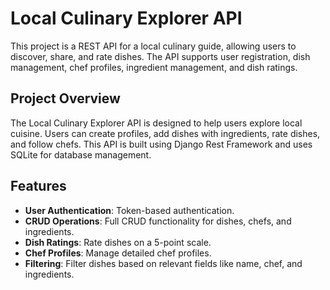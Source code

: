 # Local Culinary Explorer API

This project is a REST API for a local culinary guide, allowing users to discover, share, and rate dishes. The API supports user registration, dish management, chef profiles, ingredient management, and dish ratings.

## Project Overview

The Local Culinary Explorer API is designed to help users explore local cuisine. Users can create profiles, add dishes with ingredients, rate dishes, and follow chefs. This API is built using Django Rest Framework and uses SQLite for database management.

## Features

- **User Authentication**: Token-based authentication.
- **CRUD Operations**: Full CRUD functionality for dishes, chefs, and ingredients.
- **Dish Ratings**: Rate dishes on a 5-point scale.
- **Chef Profiles**: Manage detailed chef profiles.
- **Filtering**: Filter dishes based on relevant fields like name, chef, and ingredients.

